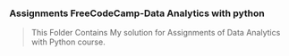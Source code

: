 ### Assignments FreeCodeCamp-Data Analytics with python

> This Folder Contains My solution for Assignments of Data Analytics with Python course.

